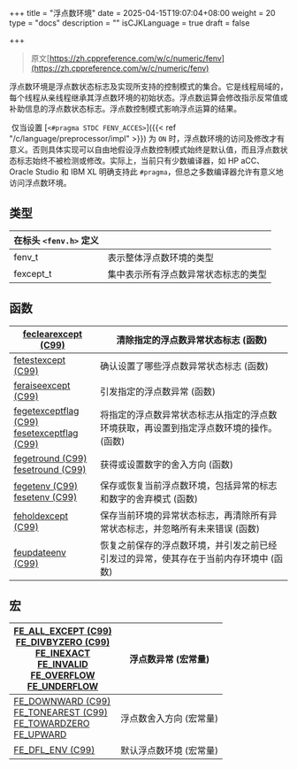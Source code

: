 +++
title = "浮点数环境"
date = 2025-04-15T19:07:04+08:00
weight = 20
type = "docs"
description = ""
isCJKLanguage = true
draft = false

+++

> 原文[https://zh.cppreference.com/w/c/numeric/fenv](https://zh.cppreference.com/w/c/numeric/fenv)

​	浮点数环境是浮点数状态标志及实现所支持的控制模式的集合。它是线程局域的，每个线程从亲线程继承其浮点数环境的初始状态。浮点数运算会修改指示反常值或补助信息的浮点数状态标志。浮点数控制模式影响浮点运算的结果。

​	仅当设置 [`<#pragma STDC FENV_ACCES>`]({{< ref "/c/language/preprocessor/impl" >}}) 为 `ON` 时，浮点数环境的访问及修改才有意义。否则具体实现可以自由地假设浮点数控制模式始终是默认值，而且浮点数状态标志始终不被检测或修改。实际上，当前只有少数编译器，如 HP aCC、 Oracle Studio 和 IBM XL 明确支持此 `#pragma`，但总之多数编译器允许有意义地访问浮点数环境。

## 类型

| 在标头 `<fenv.h>` 定义 |                                      |
| ------------------------ | ------------------------------------ |
| fenv_t                   | 表示整体浮点数环境的类型             |
| fexcept_t                | 集中表示所有浮点数异常状态标志的类型 |

## 函数

| [feclearexcept (C99)<br />](https://zh.cppreference.com/w/c/numeric/fenv/feclearexcept) | 清除指定的浮点数异常状态标志 (函数)                          |
| ------------------------------------------------------------ | ------------------------------------------------------------ |
| [fetestexcept (C99)<br />](https://zh.cppreference.com/w/c/numeric/fenv/fetestexcept) | 确认设置了哪些浮点数异常状态标志 (函数)                      |
| [feraiseexcept (C99)<br />](https://zh.cppreference.com/w/c/numeric/fenv/feraiseexcept) | 引发指定的浮点数异常 (函数)                                  |
| [fegetexceptflag (C99)<br />fesetexceptflag (C99)<br />](https://zh.cppreference.com/w/c/numeric/fenv/feexceptflag) | 将指定的浮点数异常状态标志从指定的浮点数环境获取，再设置到指定浮点数环境的操作。 (函数) |
| [fegetround (C99)<br />fesetround (C99)<br />](https://zh.cppreference.com/w/c/numeric/fenv/feround) | 获得或设置数字的舍入方向 (函数)                              |
| [fegetenv (C99)<br />fesetenv (C99)<br />](https://zh.cppreference.com/w/c/numeric/fenv/feenv) | 保存或恢复当前浮点数环境，包括异常的标志和数字的舍弃模式 (函数) |
| [feholdexcept (C99)<br />](https://zh.cppreference.com/w/c/numeric/fenv/feholdexcept) | 保存当前环境的异常状态标志，再清除所有异常状态标志，并忽略所有未来错误 (函数) |
| [feupdateenv (C99)<br />](https://zh.cppreference.com/w/c/numeric/fenv/feupdateenv) | 恢复之前保存的浮点数环境，并引发之前已经引发过的异常，使其存在于当前内存环境中 (函数) |

## 宏

| [FE_ALL_EXCEPT (C99)<br />FE_DIVBYZERO (C99)<br />FE_INEXACT<br />FE_INVALID<br />FE_OVERFLOW<br />FE_UNDERFLOW<br />](https://zh.cppreference.com/w/c/numeric/fenv/FE_exceptions) | 浮点数异常 (宏常量)     |
| ------------------------------------------------------------ | ----------------------- |
| [FE_DOWNWARD (C99)<br />FE_TONEAREST (C99)<br />FE_TOWARDZERO<br />FE_UPWARD<br />](https://zh.cppreference.com/w/c/numeric/fenv/FE_round) | 浮点数舍入方向 (宏常量) |
| [FE_DFL_ENV (C99)<br />](https://zh.cppreference.com/w/c/numeric/fenv/FE_DFL_ENV) | 默认浮点数环境 (宏常量) |
